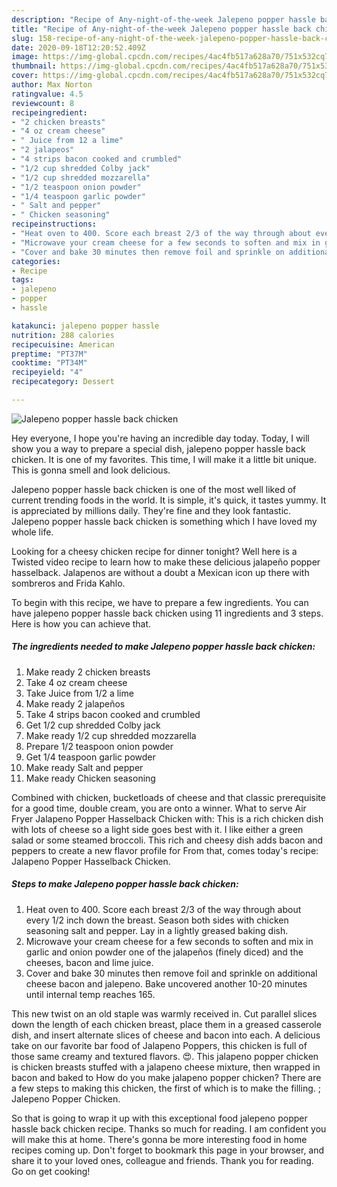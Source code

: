 ```yaml
---
description: "Recipe of Any-night-of-the-week Jalepeno popper hassle back chicken"
title: "Recipe of Any-night-of-the-week Jalepeno popper hassle back chicken"
slug: 158-recipe-of-any-night-of-the-week-jalepeno-popper-hassle-back-chicken
date: 2020-09-18T12:20:52.409Z
image: https://img-global.cpcdn.com/recipes/4ac4fb517a628a70/751x532cq70/jalepeno-popper-hassle-back-chicken-recipe-main-photo.jpg
thumbnail: https://img-global.cpcdn.com/recipes/4ac4fb517a628a70/751x532cq70/jalepeno-popper-hassle-back-chicken-recipe-main-photo.jpg
cover: https://img-global.cpcdn.com/recipes/4ac4fb517a628a70/751x532cq70/jalepeno-popper-hassle-back-chicken-recipe-main-photo.jpg
author: Max Norton
ratingvalue: 4.5
reviewcount: 8
recipeingredient:
- "2 chicken breasts"
- "4 oz cream cheese"
- " Juice from 12 a lime"
- "2 jalapeos"
- "4 strips bacon cooked and crumbled"
- "1/2 cup shredded Colby jack"
- "1/2 cup shredded mozzarella"
- "1/2 teaspoon onion powder"
- "1/4 teaspoon garlic powder"
- " Salt and pepper"
- " Chicken seasoning"
recipeinstructions:
- "Heat oven to 400. Score each breast 2/3 of the way through about every 1/2 inch down the breast. Season both sides with chicken seasoning salt and pepper. Lay in a lightly greased baking dish."
- "Microwave your cream cheese for a few seconds to soften and mix in garlic and onion powder one of the jalapeños (finely diced) and the cheeses, bacon and lime juice."
- "Cover and bake 30 minutes then remove foil and sprinkle on additional cheese bacon and jalepeno. Bake uncovered another 10-20 minutes until internal temp reaches 165."
categories:
- Recipe
tags:
- jalepeno
- popper
- hassle

katakunci: jalepeno popper hassle 
nutrition: 288 calories
recipecuisine: American
preptime: "PT37M"
cooktime: "PT34M"
recipeyield: "4"
recipecategory: Dessert

---
```



![Jalepeno popper hassle back chicken](https://img-global.cpcdn.com/recipes/4ac4fb517a628a70/751x532cq70/jalepeno-popper-hassle-back-chicken-recipe-main-photo.jpg)

Hey everyone, I hope you're having an incredible day today. Today, I will show you a way to prepare a special dish, jalepeno popper hassle back chicken. It is one of my favorites. This time, I will make it a little bit unique. This is gonna smell and look delicious.

Jalepeno popper hassle back chicken is one of the most well liked of current trending foods in the world. It is simple, it's quick, it tastes yummy. It is appreciated by millions daily. They're fine and they look fantastic. Jalepeno popper hassle back chicken is something which I have loved my whole life.

Looking for a cheesy chicken recipe for dinner tonight? Well here is a Twisted video recipe to learn how to make these delicious jalapeño popper hasselback. Jalapenos are without a doubt a Mexican icon up there with sombreros and Frida Kahlo.


To begin with this recipe, we have to prepare a few ingredients. You can have jalepeno popper hassle back chicken using 11 ingredients and 3 steps. Here is how you can achieve that.

<!--inarticleads1-->

##### The ingredients needed to make Jalepeno popper hassle back chicken:

1. Make ready 2 chicken breasts
1. Take 4 oz cream cheese
1. Take  Juice from 1/2 a lime
1. Make ready 2 jalapeños
1. Take 4 strips bacon cooked and crumbled
1. Get 1/2 cup shredded Colby jack
1. Make ready 1/2 cup shredded mozzarella
1. Prepare 1/2 teaspoon onion powder
1. Get 1/4 teaspoon garlic powder
1. Make ready  Salt and pepper
1. Make ready  Chicken seasoning


Combined with chicken, bucketloads of cheese and that classic prerequisite for a good time, double cream, you are onto a winner. What to serve Air Fryer Jalapeno Popper Hasselback Chicken with: This is a rich chicken dish with lots of cheese so a light side goes best with it. I like either a green salad or some steamed broccoli. This rich and cheesy dish adds bacon and peppers to create a new flavor profile for From that, comes today&#39;s recipe: Jalapeno Popper Hasselback Chicken. 

<!--inarticleads2-->

##### Steps to make Jalepeno popper hassle back chicken:

1. Heat oven to 400. Score each breast 2/3 of the way through about every 1/2 inch down the breast. Season both sides with chicken seasoning salt and pepper. Lay in a lightly greased baking dish.
1. Microwave your cream cheese for a few seconds to soften and mix in garlic and onion powder one of the jalapeños (finely diced) and the cheeses, bacon and lime juice.
1. Cover and bake 30 minutes then remove foil and sprinkle on additional cheese bacon and jalepeno. Bake uncovered another 10-20 minutes until internal temp reaches 165.


This new twist on an old staple was warmly received in. Cut parallel slices down the length of each chicken breast, place them in a greased casserole dish, and insert alternate slices of cheese and bacon into each. A delicious take on our favorite bar food of Jalapeno Poppers, this chicken is full of those same creamy and textured flavors. 😍. This jalapeno popper chicken is chicken breasts stuffed with a jalapeno cheese mixture, then wrapped in bacon and baked to How do you make jalapeno popper chicken? There are a few steps to making this chicken, the first of which is to make the filling. ; Jalepeno Popper Chicken. 

So that is going to wrap it up with this exceptional food jalepeno popper hassle back chicken recipe. Thanks so much for reading. I am confident you will make this at home. There's gonna be more interesting food in home recipes coming up. Don't forget to bookmark this page in your browser, and share it to your loved ones, colleague and friends. Thank you for reading. Go on get cooking!
